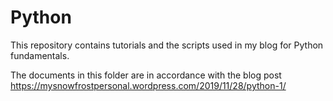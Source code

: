 # Python
This repository contains tutorials and the scripts used in my blog for Python fundamentals.

The documents in this folder are in accordance with the blog post https://mysnowfrostpersonal.wordpress.com/2019/11/28/python-1/
